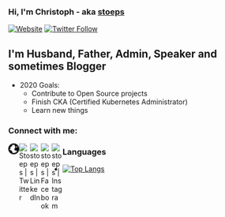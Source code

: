 ### Hi, I'm Christoph - aka [stoeps][website]

[![Website](https://img.shields.io/website?label=stoeps.de&style=for-the-badge&url=https%3A%2F%2Fstoeps.de)](https://stoeps.de)
[![Twitter Follow](https://img.shields.io/twitter/follow/stoeps?color=1DA1F2&logo=twitter&style=for-the-badge)](https://twitter.com/intent/follow?original_referer=https%3A%2F%2Fgithub.com%stoeps13&screen_name=stoeps)

## I'm Husband, Father, Admin, Speaker and sometimes Blogger

- 2020 Goals:
    - Contribute to Open Source projects
    - Finish CKA (Certified Kubernetes Administrator)
    - Learn new things

### Connect with me:

[<img align="left" alt="stoeps.de" width="22px" src="https://raw.githubusercontent.com/iconic/open-iconic/master/svg/globe.svg" />][website]
[<img align="left" alt="Stoeps | Twitter" width="22px" src="https://cdn.jsdelivr.net/npm/simple-icons@v3/icons/twitter.svg" />][twitter]
[<img align="left" alt="stoeps | LinkedIn" width="22px" src="https://cdn.jsdelivr.net/npm/simple-icons@v3/icons/linkedin.svg" />][linkedin]
[<img align="left" alt="stoeps | Facebook" width="22px" src="https://cdn.jsdelivr.net/npm/simple-icons@v3/icons/facebook.svg" />][facebook]
[<img align="left" alt="stoeps | Instagram" width="22px" src="https://cdn.jsdelivr.net/npm/simple-icons@v3/icons/instagram.svg" />][instagram]

### Languages

- [![Top Langs](https://github-readme-stats.vercel.app/api/top-langs/?username=stoeps13)](https://github.com/stoeps13/github-readme-stats)


[website]: https://stoeps.de
[twitter]: https://twitter.com/stoeps
[instagram]: https://www.instagram.com/christophstoettner9/
[linkedin]: https://www.linkedin.com/in/christophstoettner 
[facebook]: https://www.facebook.com/christoph.stoettner.3

